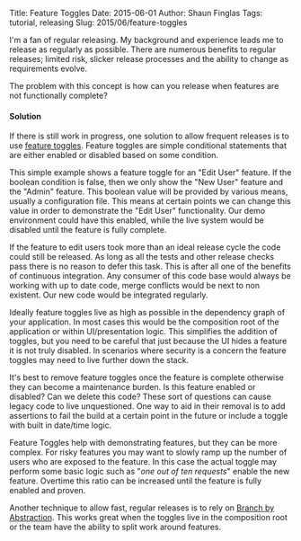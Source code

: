 Title: Feature Toggles
Date: 2015-06-01
Author: Shaun Finglas
Tags: tutorial, releasing
Slug: 2015/06/feature-toggles

I'm a fan of regular releasing. My background and experience leads me to
release as regularly as possible. There are numerous benefits to regular
releases; limited risk, slicker release processes and the ability to
change as requirements evolve.

The problem with this concept is how can you release when features are
not functionally complete?

#### Solution

If there is still work in progress, one solution to allow frequent
releases is to use [feature
toggles](http://martinfowler.com/bliki/FeatureToggle.html). Feature
toggles are simple conditional statements that are either enabled or
disabled based on some condition.

<script src="https://gist.github.com/Finglas/89438d0ec51aff4149d0.js"></script>
This simple example shows a feature toggle for an "Edit User" feature.
If the boolean condition is false, then we only show the "New User"
feature and the "Admin" feature. This boolean value will be provided by
various means, usually a configuration file. This means at certain
points we can change this value in order to demonstrate the "Edit User"
functionality. Our demo environment could have this enabled, while the
live system would be disabled until the feature is fully complete.

If the feature to edit users took more than an ideal release cycle the
code could still be released. As long as all the tests and other release
checks pass there is no reason to defer this task. This is after all one
of the benefits of continuous integration. Any consumer of this code
base would always be working with up to date code, merge conflicts would
be next to non existent. Our new code would be integrated regularly.

Ideally feature toggles live as high as possible in the dependency graph
of your application. In most cases this would be the composition root of
the application or within UI/presentation logic. This simplifies the
addition of toggles, but you need to be careful that just because the UI
hides a feature it is not truly disabled. In scenarios where security is
a concern the feature toggles may need to live further down the stack.

It's best to remove feature toggles once the feature is complete
otherwise they can become a maintenance burden. Is this feature enabled
or disabled? Can we delete this code? These sort of questions can cause
legacy code to live unquestioned. One way to aid in their removal is to
add assertions to fail the build at a certain point in the future or
include a toggle with built in date/time logic.

Feature Toggles help with demonstrating features, but they can be more
complex. For risky features you may want to slowly ramp up the number of
users who are exposed to the feature. In this case the actual toggle may
perform some basic logic such as "*one out of ten requests*" enable the
new feature. Overtime this ratio can be increased until the feature is
fully enabled and proven.

Another technique to allow fast, regular releases is to rely on [Branch
by
Abstraction](http://blog.shaunfinglas.co.uk/2015/06/branch-by-abstraction.html).
This works great when the toggles live in the composition root or the
team have the ability to split work around features.